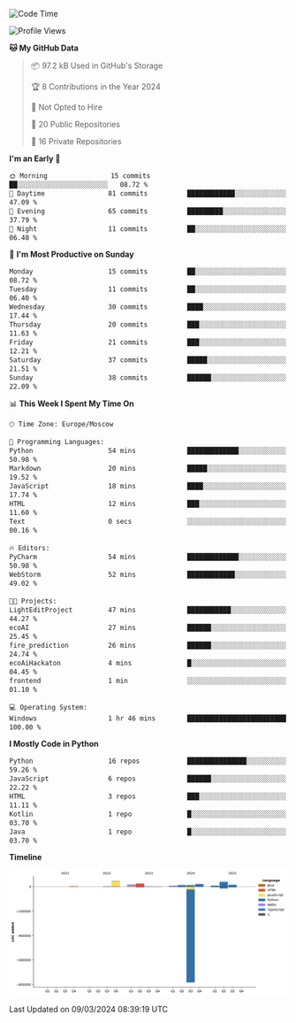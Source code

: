 <!--START_SECTION:waka-->
![Code Time](http://img.shields.io/badge/Code%20Time-209%20hrs%2051%20mins-blue)

![Profile Views](http://img.shields.io/badge/Profile%20Views-10-blue)

**🐱 My GitHub Data** 

> 📦 97.2 kB Used in GitHub's Storage 
 > 
> 🏆 8 Contributions in the Year 2024
 > 
> 🚫 Not Opted to Hire
 > 
> 📜 20 Public Repositories 
 > 
> 🔑 16 Private Repositories 
 > 
**I'm an Early 🐤** 

```text
🌞 Morning                15 commits          ██░░░░░░░░░░░░░░░░░░░░░░░   08.72 % 
🌆 Daytime                81 commits          ████████████░░░░░░░░░░░░░   47.09 % 
🌃 Evening                65 commits          █████████░░░░░░░░░░░░░░░░   37.79 % 
🌙 Night                  11 commits          ██░░░░░░░░░░░░░░░░░░░░░░░   06.40 % 
```
📅 **I'm Most Productive on Sunday** 

```text
Monday                   15 commits          ██░░░░░░░░░░░░░░░░░░░░░░░   08.72 % 
Tuesday                  11 commits          ██░░░░░░░░░░░░░░░░░░░░░░░   06.40 % 
Wednesday                30 commits          ████░░░░░░░░░░░░░░░░░░░░░   17.44 % 
Thursday                 20 commits          ███░░░░░░░░░░░░░░░░░░░░░░   11.63 % 
Friday                   21 commits          ███░░░░░░░░░░░░░░░░░░░░░░   12.21 % 
Saturday                 37 commits          █████░░░░░░░░░░░░░░░░░░░░   21.51 % 
Sunday                   38 commits          ██████░░░░░░░░░░░░░░░░░░░   22.09 % 
```


📊 **This Week I Spent My Time On** 

```text
🕑︎ Time Zone: Europe/Moscow

💬 Programming Languages: 
Python                   54 mins             █████████████░░░░░░░░░░░░   50.98 % 
Markdown                 20 mins             █████░░░░░░░░░░░░░░░░░░░░   19.52 % 
JavaScript               18 mins             ████░░░░░░░░░░░░░░░░░░░░░   17.74 % 
HTML                     12 mins             ███░░░░░░░░░░░░░░░░░░░░░░   11.60 % 
Text                     0 secs              ░░░░░░░░░░░░░░░░░░░░░░░░░   00.16 % 

🔥 Editors: 
PyCharm                  54 mins             █████████████░░░░░░░░░░░░   50.98 % 
WebStorm                 52 mins             ████████████░░░░░░░░░░░░░   49.02 % 

🐱‍💻 Projects: 
LightEditProject         47 mins             ███████████░░░░░░░░░░░░░░   44.27 % 
ecoAI                    27 mins             ██████░░░░░░░░░░░░░░░░░░░   25.45 % 
fire_prediction          26 mins             ██████░░░░░░░░░░░░░░░░░░░   24.74 % 
ecoAiHackaton            4 mins              █░░░░░░░░░░░░░░░░░░░░░░░░   04.45 % 
frontend                 1 min               ░░░░░░░░░░░░░░░░░░░░░░░░░   01.10 % 

💻 Operating System: 
Windows                  1 hr 46 mins        █████████████████████████   100.00 % 
```

**I Mostly Code in Python** 

```text
Python                   16 repos            ███████████████░░░░░░░░░░   59.26 % 
JavaScript               6 repos             ██████░░░░░░░░░░░░░░░░░░░   22.22 % 
HTML                     3 repos             ███░░░░░░░░░░░░░░░░░░░░░░   11.11 % 
Kotlin                   1 repo              █░░░░░░░░░░░░░░░░░░░░░░░░   03.70 % 
Java                     1 repo              █░░░░░░░░░░░░░░░░░░░░░░░░   03.70 % 
```



**Timeline**

![Lines of Code chart](https://raw.githubusercontent.com/adlemx/adlemx/main/assets/bar_graph.png)


 Last Updated on 09/03/2024 08:39:19 UTC
<!--END_SECTION:waka-->

